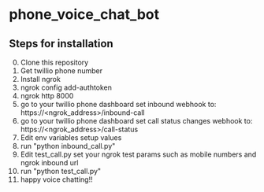 # phone_voice_chat_bot

## Steps for installation
0. Clone this repository
1. Get twillio phone number
2. Install ngrok 
3. ngrok config add-authtoken <YourAuthToken>
4. ngrok http 8000
4. go to your twillio phone dashboard set inbound webhook to: https://<ngrok_address>/inbound-call
5. go to your twillio phone dashboard set call status changes webhook to: https://<ngrok_address>/call-status
6. Edit env variables setup values
7. run "python inbound_call.py"
8. Edit test_call.py set your ngrok test params such as mobile numbers and ngrok inbound url
9. run "python test_call.py"
10. happy voice chatting!!
